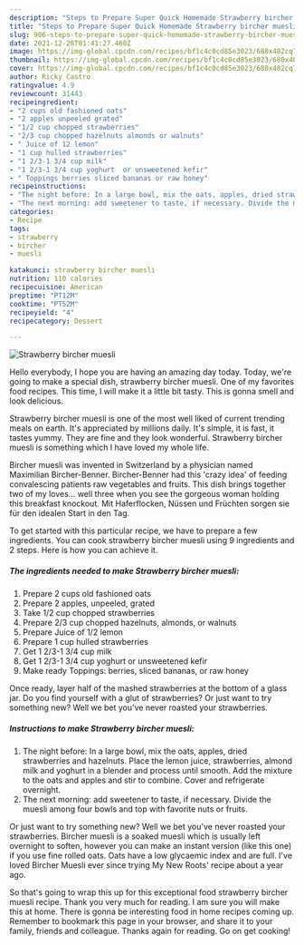```yaml
---
description: "Steps to Prepare Super Quick Homemade Strawberry bircher muesli"
title: "Steps to Prepare Super Quick Homemade Strawberry bircher muesli"
slug: 906-steps-to-prepare-super-quick-homemade-strawberry-bircher-muesli
date: 2021-12-28T01:41:27.460Z
image: https://img-global.cpcdn.com/recipes/bf1c4c0cd85e3023/680x482cq70/strawberry-bircher-muesli-recipe-main-photo.jpg
thumbnail: https://img-global.cpcdn.com/recipes/bf1c4c0cd85e3023/680x482cq70/strawberry-bircher-muesli-recipe-main-photo.jpg
cover: https://img-global.cpcdn.com/recipes/bf1c4c0cd85e3023/680x482cq70/strawberry-bircher-muesli-recipe-main-photo.jpg
author: Ricky Castro
ratingvalue: 4.9
reviewcount: 31443
recipeingredient:
- "2 cups old fashioned oats"
- "2 apples unpeeled grated"
- "1/2 cup chopped strawberries"
- "2/3 cup chopped hazelnuts almonds or walnuts"
- " Juice of 12 lemon"
- "1 cup hulled strawberries"
- "1 2/3-1 3/4 cup milk"
- "1 2/3-1 3/4 cup yoghurt  or unsweetened kefir"
- " Toppings berries sliced bananas or raw honey"
recipeinstructions:
- "The night before: In a large bowl, mix the oats, apples, dried strawberries and hazelnuts. Place the lemon juice, strawberries, almond milk and yoghurt in a blender and process until smooth. Add the mixture to the oats and apples and stir to combine. Cover and refrigerate overnight."
- "The next morning: add sweetener to taste, if necessary. Divide the muesli among four bowls and top with favorite nuts or fruits."
categories:
- Recipe
tags:
- strawberry
- bircher
- muesli

katakunci: strawberry bircher muesli 
nutrition: 110 calories
recipecuisine: American
preptime: "PT12M"
cooktime: "PT52M"
recipeyield: "4"
recipecategory: Dessert

---
```



![Strawberry bircher muesli](https://img-global.cpcdn.com/recipes/bf1c4c0cd85e3023/680x482cq70/strawberry-bircher-muesli-recipe-main-photo.jpg)

Hello everybody, I hope you are having an amazing day today. Today, we're going to make a special dish, strawberry bircher muesli. One of my favorites food recipes. This time, I will make it a little bit tasty. This is gonna smell and look delicious.

Strawberry bircher muesli is one of the most well liked of current trending meals on earth. It's appreciated by millions daily. It's simple, it is fast, it tastes yummy. They are fine and they look wonderful. Strawberry bircher muesli is something which I have loved my whole life.

Bircher muesli was invented in Switzerland by a physician named Maximilian Bircher-Benner. Bircher-Benner had this &#39;crazy idea&#39; of feeding convalescing patients raw vegetables and fruits. This dish brings together two of my loves… well three when you see the gorgeous woman holding this breakfast knockout. Mit Haferflocken, Nüssen und Früchten sorgen sie für den idealen Start in den Tag.


To get started with this particular recipe, we have to prepare a few ingredients. You can cook strawberry bircher muesli using 9 ingredients and 2 steps. Here is how you can achieve it.

<!--inarticleads1-->

##### The ingredients needed to make Strawberry bircher muesli:

1. Prepare 2 cups old fashioned oats
1. Prepare 2 apples, unpeeled, grated
1. Take 1/2 cup chopped strawberries
1. Prepare 2/3 cup chopped hazelnuts, almonds, or walnuts
1. Prepare  Juice of 1/2 lemon
1. Prepare 1 cup hulled strawberries
1. Get 1 2/3-1 3/4 cup milk
1. Get 1 2/3-1 3/4 cup yoghurt  or unsweetened kefir
1. Make ready  Toppings: berries, sliced bananas, or raw honey


Once ready, layer half of the mashed strawberries at the bottom of a glass jar. Do you find yourself with a glut of strawberries? Or just want to try something new? Well we bet you&#39;ve never roasted your strawberries. 

<!--inarticleads2-->

##### Instructions to make Strawberry bircher muesli:

1. The night before: In a large bowl, mix the oats, apples, dried strawberries and hazelnuts. Place the lemon juice, strawberries, almond milk and yoghurt in a blender and process until smooth. Add the mixture to the oats and apples and stir to combine. Cover and refrigerate overnight.
1. The next morning: add sweetener to taste, if necessary. Divide the muesli among four bowls and top with favorite nuts or fruits.


Or just want to try something new? Well we bet you&#39;ve never roasted your strawberries. Bircher muesli is a soaked muesli which is usually left overnight to soften, however you can make an instant version (like this one) if you use fine rolled oats. Oats have a low glycaemic index and are full. I&#39;ve loved Bircher Muesli ever since trying My New Roots&#39; recipe about a year ago. 

So that's going to wrap this up for this exceptional food strawberry bircher muesli recipe. Thank you very much for reading. I am sure you will make this at home. There is gonna be interesting food in home recipes coming up. Remember to bookmark this page in your browser, and share it to your family, friends and colleague. Thanks again for reading. Go on get cooking!
